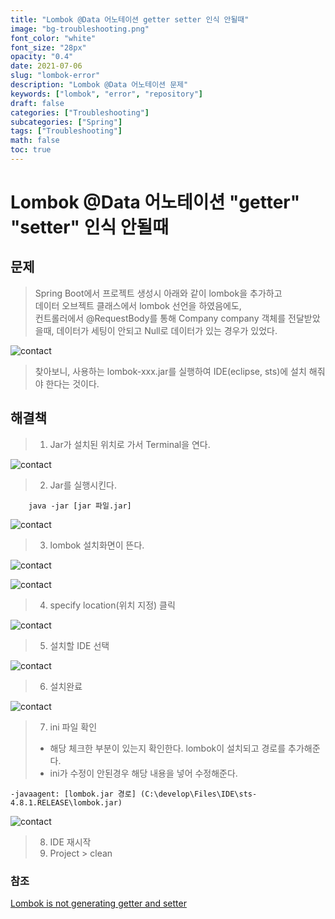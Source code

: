 ```yaml
---
title: "Lombok @Data 어노테이션 getter setter 인식 안될때"
image: "bg-troubleshooting.png"
font_color: "white"
font_size: "28px"
opacity: "0.4"
date: 2021-07-06
slug: "lombok-error"
description: "Lombok @Data 어노테이션 문제"
keywords: ["lombok", "error", "repository"]
draft: false
categories: ["Troubleshooting"]
subcategories: ["Spring"]
tags: ["Troubleshooting"]
math: false
toc: true
---
```


# Lombok @Data 어노테이션 "getter" "setter" 인식 안될때

## 문제 
> Spring Boot에서 프로젝트 생성시 아래와 같이 lombok을 추가하고 <br>
> 데이터 오브젝트 클래스에서 lombok 선언을 하였음에도, <br>
> 컨트롤러에서 @RequestBody를 통해 Company company 객체를 전달받았을때, 데이터가 세팅이 안되고 Null로 데이터가 있는 경우가 있었다.

![contact](/images/develop/troubleshooting/lombok_getter_setter/lombok_008.png)

> 찾아보니, 사용하는 lombok-xxx.jar를 실행하여 IDE(eclipse, sts)에 설치 해줘야 한다는 것이다.

## 해결책 

> 1. Jar가 설치된 위치로 가서 Terminal을 연다. 

![contact](/images/develop/troubleshooting/lombok_getter_setter/lombok_030.png)

> 2. Jar를 실행시킨다.

```
	java -jar [jar 파일.jar]
```
 
![contact](/images/develop/troubleshooting/lombok_getter_setter/lombok_033.png)

> 3. lombok 설치화면이 뜬다.

![contact](/images/develop/troubleshooting/lombok_getter_setter/lombok_034.png)

![contact](/images/develop/troubleshooting/lombok_getter_setter/lombok_035.png)

> 4. specify location(위치 지정) 클릭

![contact](/images/develop/troubleshooting/lombok_getter_setter/lombok_036.png)

> 5. 설치할 IDE 선택 

![contact](/images/develop/troubleshooting/lombok_getter_setter/lombok_037.png)

> 6. 설치완료

![contact](/images/develop/troubleshooting/lombok_getter_setter/lombok_038.png)

> 7. ini 파일 확인
> - 해당 체크한 부분이 있는지 확인한다. lombok이 설치되고 경로를 추가해준다.
> - ini가 수정이 안된경우 해당 내용을 넣어 수정해준다.
```
-javaagent: [lombok.jar 경로] (C:\develop\Files\IDE\sts-4.8.1.RELEASE\lombok.jar)
```

![contact](/images/develop/troubleshooting/lombok_getter_setter/lombok_039.png)

> 8. IDE 재시작
> 9. Project > clean 

### 참조

<a href="https://stackoverflow.com/questions/11803948/lombok-is-not-generating-getter-and-setter">Lombok is not generating getter and setter
</a>



